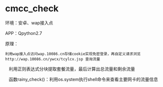 # cmcc_check

环境：安卓、wap接入点

APP：Qpython2.7

原理：

    利用wap接入点访问wap.10086.cn存储cookie实现免密登录，再自定义请求浏览http://wap.10086.cn/ywcx/tcylcx.jsp 查询流量
    
    利用正则表达式分块提取套餐流量，最后计算出总流量和剩余流量
    
    函数rainy_check()：利用os.system执行shell命令来查看主要网卡的流量信息
